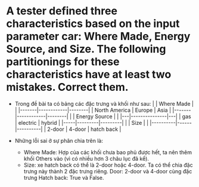 # A tester defined three characteristics based on the input parameter car: Where Made, Energy Source, and Size. The following partitionings for these characteristics have at least two mistakes. Correct them.

* Trong đề bài ta có bảng các đặc trưng và khối như sau:
| | Where Made | |
|-------|------------|--------|
| North America | Europe | Asia |
|-------|------------|--------|
| | Energy Source | |
|---|---------------|---|
| gas | electric | hybrid |
|-----|---------|---------|
|  | Size | |
|----------|------|----------|
| 2-door | 4-door | hatch back |

* Những lỗi sai ở sự phân chia trên là:
	- Where Made: Hợp của các khối chưa bao phủ được hết, ta nên thêm khối Others vào (vì có nhiều hơn 3 châu lục đã kể).
	- Size: xe hatch back có thể là 2-door hoặc 4-door. Ta có thể chia đặc trưng này thành 2 đặc trưng riêng. Door: 2-door và 4-door cùng đặc trưng Hatch back: True và False.
